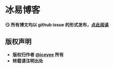# 冰易博客
**:smirk: 所有博文均以 github issue 的形式发布，[点此阅读](https://github.com/iceyee/blog/issues)**
 
 
 
## 版权声明
- **版权归作者 [@iceyee](https://github.com/iceyee) 所有**
- **转载请注明出处**

